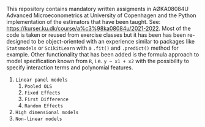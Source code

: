 This repository contains mandatory written assigments in AØKA08084U Advanced Microeconometrics at University of Copenhagen and the Python implementation of the estimators that have been taught. See: https://kurser.ku.dk/course/a%c3%98ka08084u/2021-2022. Most of the code is taken or reused from exercise classes but it has been has been re-designed to be object-oriented with an experience similar to packages like `Statsmodels` or `ScikitLearn` with a `.fit()` and `.predict()` method for example. Other functionality that has been added is the formula approach to model specification known from `R`, i.e. `y ~ x1 + x2` with the possibility to specify interaction terms and polynomial features.  

1. `Linear panel models`
    1. `Pooled OLS`
    2. `Fixed Effects`
    3. `First Difference`
    4. `Random Effects`
2. `High dimensional models`
3. `Non-linear models`


